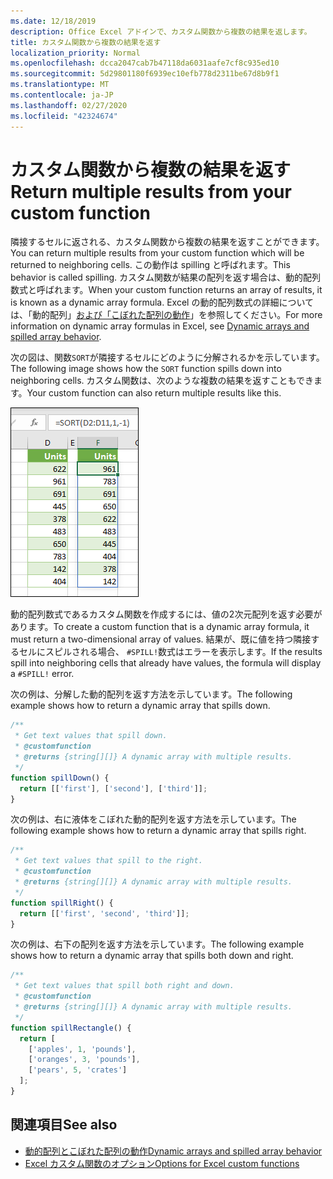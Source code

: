 ```yaml
---
ms.date: 12/18/2019
description: Office Excel アドインで、カスタム関数から複数の結果を返します。
title: カスタム関数から複数の結果を返す
localization_priority: Normal
ms.openlocfilehash: dcca2047cab7b47118da6031aafe7cf8c935ed10
ms.sourcegitcommit: 5d29801180f6939ec10efb778d2311be67d8b9f1
ms.translationtype: MT
ms.contentlocale: ja-JP
ms.lasthandoff: 02/27/2020
ms.locfileid: "42324674"
---
```

# <a name="return-multiple-results-from-your-custom-function"></a><span data-ttu-id="aa692-103">カスタム関数から複数の結果を返す</span><span class="sxs-lookup"><span data-stu-id="aa692-103">Return multiple results from your custom function</span></span>

<span data-ttu-id="aa692-104">隣接するセルに返される、カスタム関数から複数の結果を返すことができます。</span><span class="sxs-lookup"><span data-stu-id="aa692-104">You can return multiple results from your custom function which will be returned to neighboring cells.</span></span> <span data-ttu-id="aa692-105">この動作は spilling と呼ばれます。</span><span class="sxs-lookup"><span data-stu-id="aa692-105">This behavior is called spilling.</span></span> <span data-ttu-id="aa692-106">カスタム関数が結果の配列を返す場合は、動的配列数式と呼ばれます。</span><span class="sxs-lookup"><span data-stu-id="aa692-106">When your custom function returns an array of results, it is known as a dynamic array formula.</span></span> <span data-ttu-id="aa692-107">Excel の動的配列数式の詳細については、「動的配列」[および「こぼれた配列の動作](https://support.office.com/article/dynamic-arrays-and-spilled-array-behavior-205c6b06-03ba-4151-89a1-87a7eb36e531)」を参照してください。</span><span class="sxs-lookup"><span data-stu-id="aa692-107">For more information on dynamic array formulas in Excel, see [Dynamic arrays and spilled array behavior](https://support.office.com/article/dynamic-arrays-and-spilled-array-behavior-205c6b06-03ba-4151-89a1-87a7eb36e531).</span></span>

<span data-ttu-id="aa692-108">次の図は、関数`SORT`が隣接するセルにどのように分解されるかを示しています。</span><span class="sxs-lookup"><span data-stu-id="aa692-108">The following image shows how the `SORT` function spills down into neighboring cells.</span></span> <span data-ttu-id="aa692-109">カスタム関数は、次のような複数の結果を返すこともできます。</span><span class="sxs-lookup"><span data-stu-id="aa692-109">Your custom function can also return multiple results like this.</span></span>

![複数のセルに複数の結果を表示する ' SORT ' 関数のスクリーンショット。](../images/dynamic-array-spill.png)

<span data-ttu-id="aa692-111">動的配列数式であるカスタム関数を作成するには、値の2次元配列を返す必要があります。</span><span class="sxs-lookup"><span data-stu-id="aa692-111">To create a custom function that is a dynamic array formula, it must return a two-dimensional array of values.</span></span> <span data-ttu-id="aa692-112">結果が、既に値を持つ隣接するセルにスピルされる場合、 `#SPILL!`数式はエラーを表示します。</span><span class="sxs-lookup"><span data-stu-id="aa692-112">If the results spill into neighboring cells that already have values, the formula will display a `#SPILL!` error.</span></span>

<span data-ttu-id="aa692-113">次の例は、分解した動的配列を返す方法を示しています。</span><span class="sxs-lookup"><span data-stu-id="aa692-113">The following example shows how to return a dynamic array that spills down.</span></span>

```javascript
/**
 * Get text values that spill down.
 * @customfunction
 * @returns {string[][]} A dynamic array with multiple results.
 */
function spillDown() {
  return [['first'], ['second'], ['third']];
}
```

<span data-ttu-id="aa692-114">次の例は、右に液体をこぼれた動的配列を返す方法を示しています。</span><span class="sxs-lookup"><span data-stu-id="aa692-114">The following example shows how to return a dynamic array that spills right.</span></span> 

```javascript
/**
 * Get text values that spill to the right.
 * @customfunction
 * @returns {string[][]} A dynamic array with multiple results.
 */
function spillRight() {
  return [['first', 'second', 'third']];
}
```

<span data-ttu-id="aa692-115">次の例は、右下の配列を返す方法を示しています。</span><span class="sxs-lookup"><span data-stu-id="aa692-115">The following example shows how to return a dynamic array that spills both down and right.</span></span>

```javascript
/**
 * Get text values that spill both right and down.
 * @customfunction
 * @returns {string[][]} A dynamic array with multiple results.
 */
function spillRectangle() {
  return [
    ['apples', 1, 'pounds'],
    ['oranges', 3, 'pounds'],
    ['pears', 5, 'crates']
  ];
}
```

## <a name="see-also"></a><span data-ttu-id="aa692-116">関連項目</span><span class="sxs-lookup"><span data-stu-id="aa692-116">See also</span></span>

- [<span data-ttu-id="aa692-117">動的配列とこぼれた配列の動作</span><span class="sxs-lookup"><span data-stu-id="aa692-117">Dynamic arrays and spilled array behavior</span></span>](https://support.office.com/article/dynamic-arrays-and-spilled-array-behavior-205c6b06-03ba-4151-89a1-87a7eb36e531)
- [<span data-ttu-id="aa692-118">Excel カスタム関数のオプション</span><span class="sxs-lookup"><span data-stu-id="aa692-118">Options for Excel custom functions</span></span>](custom-functions-parameter-options.md)
